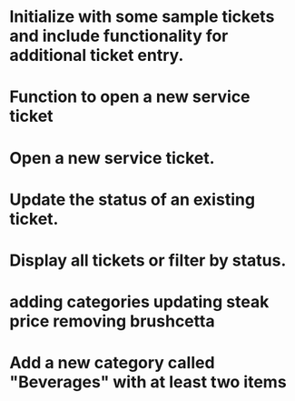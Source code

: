 # Initialize with some sample tickets and include functionality for additional ticket entry.
# Function to open a new service ticket


# Open a new service ticket.
# Update the status of an existing ticket.
# Display all tickets or filter by status.

# adding categories updating steak price removing brushcetta

# Add a new category called "Beverages" with at least two items
